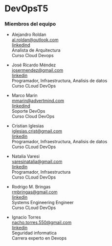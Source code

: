 # DevOpsT5

### Miembros del equipo
  - Alejandro Roldan \
    al.roldan@outlook.com \
    [linkedind](https://www.linkedin.com/in/alejandro-roldan-1b91b6121/) \
    Analista de Arquitectura \
    Curso Cloud Devops 

  - José Ricardo Méndez \
    josermendez@gmail.com \
    [linkedin](https://www.linkedin.com/in/josermendez/) \
    Programador, Infraestructura, Analisis de datos \
    Curso CLoud DevOps

  - Marco Marin \
    mmarin@advertmind.com \
    [linkedind](https://www.linkedin.com/in/marcotmarin/) \
    Soporte DevOps \
    Curso Cloud DevOps 

  - Cristian Iglesias \
    iglesias.crist@gmail.com \
    [linkedin](https://www.linkedin.com/in/cristian-iglesias-a7031181/) \
    Programador, Infraestructura, Analisis de datos \
    Curso CLoud DevOps
    
  - Natalia Varesi \
    varesinatalia@gmail.com \
    [linkedin](https://www.linkedin.com/in/nataliavaresi/) \
    Programador, Infraestructura \
    Curso CLoud DevOps
    
  - Rodrigo M. Bringas \
    rmbringas@gmail.com \
    [linkedin](https://www.linkedin.com/in/rodrigo-m-bringas-40410622/) \
    Systems Engineering Engineer \
    Curso CLoud DevOps
    
  - Ignacio Torres \
    nacho.torres.550@gmail.com \
    [linkedin](https://www.linkedin.com/in/ignacio-torres-ar/) \
    Seguridad informatica \
    Carrera experto en Devops
